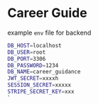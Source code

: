 # Career Guide

example `env` file for backend

```bash
DB_HOST=localhost
DB_USER=root
DB_PORT=3306
DB_PASSWORD=1234
DB_NAME=career_guidance
JWT_SECRET=xxxxh
SESSION_SECRET=xxxxx
STRIPE_SECRET_KEY=xxx
`
```
